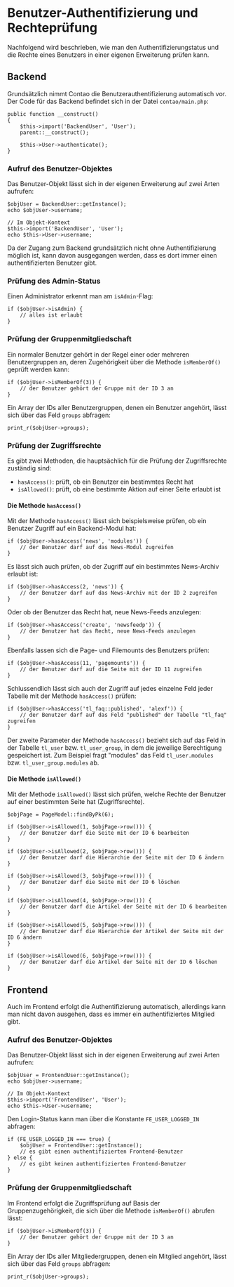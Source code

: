 # Benutzer-Authentifizierung und Rechteprüfung

Nachfolgend wird beschrieben, wie man den Authentifizierungstatus und die
Rechte eines Benutzers in einer eigenen Erweiterung prüfen kann.


## Backend

Grundsätzlich nimmt Contao die Benutzerauthentifizierung automatisch vor. Der
Code für das Backend befindet sich in der Datei `contao/main.php`:

``` {.php}
public function __construct()
{
    $this->import('BackendUser', 'User');
    parent::__construct();

    $this->User->authenticate();
}
```


### Aufruf des Benutzer-Objektes

Das Benutzer-Objekt lässt sich in der eigenen Erweiterung auf zwei Arten
aufrufen:

``` {.php}
$objUser = BackendUser::getInstance();
echo $objUser->username;

// Im Objekt-Kontext
$this->import('BackendUser', 'User');
echo $this->User->username;
```

Da der Zugang zum Backend grundsätzlich nicht ohne Authentifizierung möglich
ist, kann davon ausgegangen werden, dass es dort immer einen authentifizierten
Benutzer gibt.


### Prüfung des Admin-Status

Einen Administrator erkennt man am `isAdmin`-Flag:

``` {.php}
if ($objUser->isAdmin) {
    // alles ist erlaubt
}
```


### Prüfung der Gruppenmitgliedschaft

Ein normaler Benutzer gehört in der Regel einer oder mehreren Benutzergruppen
an, deren Zugehörigkeit über die Methode `isMemberOf()` geprüft werden kann:


``` {.php}
if ($objUser->isMemberOf(3)) {
    // der Benutzer gehört der Gruppe mit der ID 3 an
}
```

Ein Array der IDs aller Benutzergruppen, denen ein Benutzer angehört, lässt sich
über das Feld `groups` abfragen:

``` {.php}
print_r($objUser->groups);
```


### Prüfung der Zugriffsrechte

Es gibt zwei Methoden, die hauptsächlich für die Prüfung der Zugriffsrechte
zuständig sind:

 - `hasAccess()`: prüft, ob ein Benutzer ein bestimmtes Recht hat
 - `isAllowed()`: prüft, ob eine bestimmte Aktion auf einer Seite erlaubt ist


#### Die Methode `hasAccess()`

Mit der Methode `hasAccess()` lässt sich beispielsweise prüfen, ob ein Benutzer
Zugriff auf ein Backend-Modul hat:

``` {.php}
if ($objUser->hasAccess('news', 'modules')) {
    // der Benutzer darf auf das News-Modul zugreifen
}
```

Es lässt sich auch prüfen, ob der Zugriff auf ein bestimmtes News-Archiv erlaubt
ist:

``` {.php}
if ($objUser->hasAccess(2, 'news')) {
    // der Benutzer darf auf das News-Archiv mit der ID 2 zugreifen
}
```

Oder ob der Benutzer das Recht hat, neue News-Feeds anzulegen:

``` {.php}
if ($objUser->hasAccess('create', 'newsfeedp')) {
    // der Benutzer hat das Recht, neue News-Feeds anzulegen
}
```

Ebenfalls lassen sich die Page- und Filemounts des Benutzers prüfen:

``` {.php}
if ($objUser->hasAccess(11, 'pagemounts')) {
    // der Benutzer darf auf die Seite mit der ID 11 zugreifen
}
```

Schlussendlich lässt sich auch der Zugriff auf jedes einzelne Feld jeder Tabelle
mit der Methode `hasAccess()` prüfen:

``` {.php}
if ($objUser->hasAccess('tl_faq::published', 'alexf')) {
    // der Benutzer darf auf das Feld "published" der Tabelle "tl_faq" zugreifen
}
```

Der zweite Parameter der Methode `hasAccess()` bezieht sich auf das Feld in der
Tabelle `tl_user` bzw. `tl_user_group`, in dem die jeweilige Berechtigung
gespeichert ist. Zum Beispiel fragt "modules" das Feld `tl_user.modules` bzw.
`tl_user_group.modules` ab.


#### Die Methode `isAllowed()`

Mit der Methode `isAllowed()` lässt sich prüfen, welche Rechte der Benutzer auf
einer bestimmten Seite hat (Zugriffsrechte).

``` {.php}
$objPage = PageModel::findByPk(6);

if ($objUser->isAllowed(1, $objPage->row())) {
    // der Benutzer darf die Seite mit der ID 6 bearbeiten
}

if ($objUser->isAllowed(2, $objPage->row())) {
    // der Benutzer darf die Hierarchie der Seite mit der ID 6 ändern
}

if ($objUser->isAllowed(3, $objPage->row())) {
    // der Benutzer darf die Seite mit der ID 6 löschen
}

if ($objUser->isAllowed(4, $objPage->row())) {
    // der Benutzer darf die Artikel der Seite mit der ID 6 bearbeiten
}

if ($objUser->isAllowed(5, $objPage->row())) {
    // der Benutzer darf die Hierarchie der Artikel der Seite mit der ID 6 ändern
}

if ($objUser->isAllowed(6, $objPage->row())) {
    // der Benutzer darf die Artikel der Seite mit der ID 6 löschen
}
```


## Frontend

Auch im Frontend erfolgt die Authentifizierung automatisch, allerdings kann man
nicht davon ausgehen, dass es immer ein authentifiziertes Mitglied gibt.


### Aufruf des Benutzer-Objektes

Das Benutzer-Objekt lässt sich in der eigenen Erweiterung auf zwei Arten
aufrufen:

``` {.php}
$objUser = FrontendUser::getInstance();
echo $objUser->username;

// Im Objekt-Kontext
$this->import('FrontendUser', 'User');
echo $this->User->username;
```

Den Login-Status kann man über die Konstante `FE_USER_LOGGED_IN` abfragen:

``` {.php}
if (FE_USER_LOGGED_IN === true) {
    $objUser = FrontendUser::getInstance();
    // es gibt einen authentifizierten Frontend-Benutzer
} else {
    // es gibt keinen authentifizierten Frontend-Benutzer
}
```


### Prüfung der Gruppenmitgliedschaft

Im Frontend erfolgt die Zugriffsprüfung auf Basis der Gruppenzugehörigkeit, die
sich über die Methode `isMemberOf()` abrufen lässt:


``` {.php}
if ($objUser->isMemberOf(3)) {
    // der Benutzer gehört der Gruppe mit der ID 3 an
}
```

Ein Array der IDs aller Mitgliedergruppen, denen ein Mitglied angehört, lässt
sich über das Feld `groups` abfragen:

``` {.php}
print_r($objUser->groups);
```
